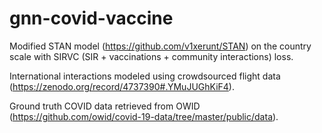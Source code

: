 # gnn-covid-vaccine

Modified STAN model (https://github.com/v1xerunt/STAN) on the country scale with SIRVC (SIR + vaccinations + community interactions) loss.

International interactions modeled using crowdsourced flight data (https://zenodo.org/record/4737390#.YMuJUGhKiF4).

Ground truth COVID data retrieved from OWID (https://github.com/owid/covid-19-data/tree/master/public/data).
